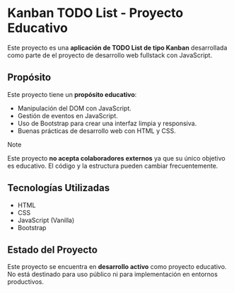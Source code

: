 # Kanban TODO List - Proyecto Educativo

Este proyecto es una **aplicación de TODO List de tipo Kanban** desarrollada como parte de el proyecto de desarrollo web fullstack con JavaScript.

## Propósito

Este proyecto tiene un **propósito educativo**:

- Manipulación del DOM con JavaScript.
- Gestión de eventos en JavaScript.
- Uso de Bootstrap para crear una interfaz limpia y responsiva.
- Buenas prácticas de desarrollo web con HTML y CSS.

>[!NOTE]  
>Este proyecto **no acepta colaboradores externos** ya que su único objetivo es educativo. El código y la estructura pueden cambiar frecuentemente.

## Tecnologías Utilizadas

- HTML
- CSS
- JavaScript (Vanilla)
- Bootstrap

## Estado del Proyecto

Este proyecto se encuentra en **desarrollo activo** como proyecto educativo. No está destinado para uso público ni para implementación en entornos productivos.
